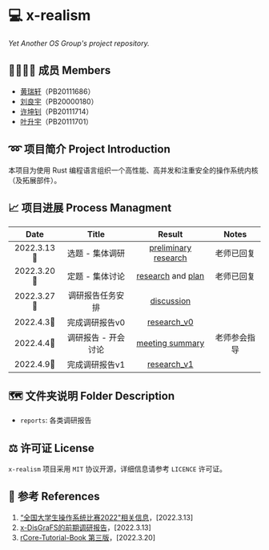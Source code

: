# 💻 x-realism

*Yet Another OS Group's project repository.*

## 👨‍👨‍👦‍👦 成员 Members

- [黄瑞轩](https://github.com/SproutNan)（PB20111686）
- [刘良宇](https://github.com/liuly0322)（PB20000180）
- [许坤钊](https://github.com/xkz0777)（PB20111714）
- [叶升宇](https://github.com/ysy-phoenix)（PB20111701）

## ➿ 项目简介 Project Introduction

本项目为使用 Rust 编程语言组织一个高性能、高并发和注重安全的操作系统内核（及拓展部件）。

## 📈 项目进展 Process Managment

|    Date    |        Title        |                            Result                            |    Notes     |
| :--------: | :-----------------: | :----------------------------------------------------------: | :----------: |
| 2022.3.13🌃 |   选题 - 集体调研   | [preliminary research](./reports/2022.3.13&#32;preliminary&#32;research.pdf) |  老师已回复  |
| 2022.3.20🌃 |   定题 - 集体讨论   | [research](./reports/2022.3.20&#32;research.md) and [plan](./reports/2022.3.20&#32;plan.md) |  老师已回复  |
| 2022.3.27🌃 |  调研报告任务安排   |     [discussion](./reports/2022.3.27&#32;discussion.md)      |              |
| 2022.4.3🌃  |   完成调研报告v0    |           [research_v0](./reports/research-v0.md)            |              |
| 2022.4.4🌃  | 调研报告 - 开会讨论 |     [meeting summary](./reports/2022.4.4&#32;meeting.md)     | 老师参会指导 |
| 2022.4.9🌃  |   完成调研报告v1    |           [research_v1](./reports/research-v1.md)            |              |

## 🗺️ 文件夹说明 Folder Description

- `reports`: 各类调研报告

## ⚖ 许可证 License

`x-realism` 项目采用 `MIT` 协议开源，详细信息请参考 `LICENCE` 许可证。

## 📕 参考 References

1. [“全国大学生操作系统比赛2022"相关信息](https://github.com/oscomp)，[2022.3.13]
2. [x-DisGraFS的前期调研报告](https://github.com/OSH-2021/x-DisGraFS/blob/main/docs/%E5%89%8D%E6%9C%9F%E8%B0%83%E7%A0%94%E5%86%85%E5%AE%B9/%E5%BE%80%E5%B1%8AOSH%E8%AF%BE%E9%A2%98%E8%B0%83%E7%A0%94%E6%8A%A5%E5%91%8A.md)，[2022.3.13]
3. [rCore-Tutorial-Book 第三版](https://rcore-os.github.io/rCore-Tutorial-Book-v3/)，[2022.3.20]
